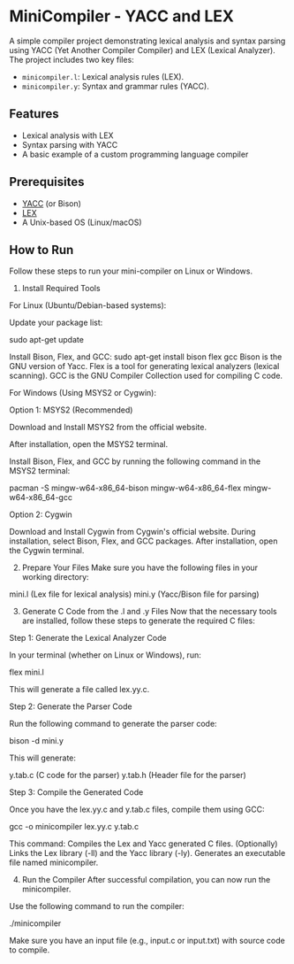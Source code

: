 # MiniCompiler - YACC and LEX

A simple compiler project demonstrating lexical analysis and syntax parsing using YACC (Yet Another Compiler Compiler) and LEX (Lexical Analyzer). The project includes two key files:

- `minicompiler.l`: Lexical analysis rules (LEX).
- `minicompiler.y`: Syntax and grammar rules (YACC).

## Features
- Lexical analysis with LEX
- Syntax parsing with YACC
- A basic example of a custom programming language compiler

## Prerequisites
- [YACC](https://en.wikipedia.org/wiki/Yacc) (or Bison)
- [LEX](https://en.wikipedia.org/wiki/Lex_(tool))
- A Unix-based OS (Linux/macOS)

## How to Run

Follow these steps to run your mini-compiler on Linux or Windows.

1. Install Required Tools

For Linux (Ubuntu/Debian-based systems):

Update your package list:

sudo apt-get update

Install Bison, Flex, and GCC:
sudo apt-get install bison flex gcc
Bison is the GNU version of Yacc.
Flex is a tool for generating lexical analyzers (lexical scanning).
GCC is the GNU Compiler Collection used for compiling C code.

For Windows (Using MSYS2 or Cygwin):

Option 1: MSYS2 (Recommended)

Download and Install MSYS2 from the official website.

After installation, open the MSYS2 terminal.

Install Bison, Flex, and GCC by running the following command in the MSYS2 terminal:

pacman -S mingw-w64-x86_64-bison mingw-w64-x86_64-flex mingw-w64-x86_64-gcc

Option 2: Cygwin

Download and Install Cygwin from Cygwin's official website.
During installation, select Bison, Flex, and GCC packages.
After installation, open the Cygwin terminal.

2. Prepare Your Files
Make sure you have the following files in your working directory:

mini.l (Lex file for lexical analysis)
mini.y (Yacc/Bison file for parsing)

3. Generate C Code from the .l and .y Files
Now that the necessary tools are installed, follow these steps to generate the required C files:

Step 1: Generate the Lexical Analyzer Code

In your terminal (whether on Linux or Windows), run:

flex mini.l

This will generate a file called lex.yy.c.

Step 2: Generate the Parser Code

Run the following command to generate the parser code:

bison -d mini.y

This will generate:

y.tab.c (C code for the parser)
y.tab.h (Header file for the parser)

Step 3: Compile the Generated Code

Once you have the lex.yy.c and y.tab.c files, compile them using GCC:

gcc -o minicompiler lex.yy.c y.tab.c

This command:
Compiles the Lex and Yacc generated C files.
(Optionally) Links the Lex library (-ll) and the Yacc library (-ly).
Generates an executable file named minicompiler.

4. Run the Compiler
After successful compilation, you can now run the minicompiler.

Use the following command to run the compiler:

./minicompiler

Make sure you have an input file (e.g., input.c or input.txt) with source code to compile.

